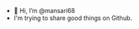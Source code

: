 - 👋 Hi, I’m @mansari68
- I'm trying to share good things on Github.

<!---
mansari68/mansari68 is a ✨ special ✨ repository because its `README.md` (this file) appears on your GitHub profile.
You can click the Preview link to take a look at your changes.
--->
